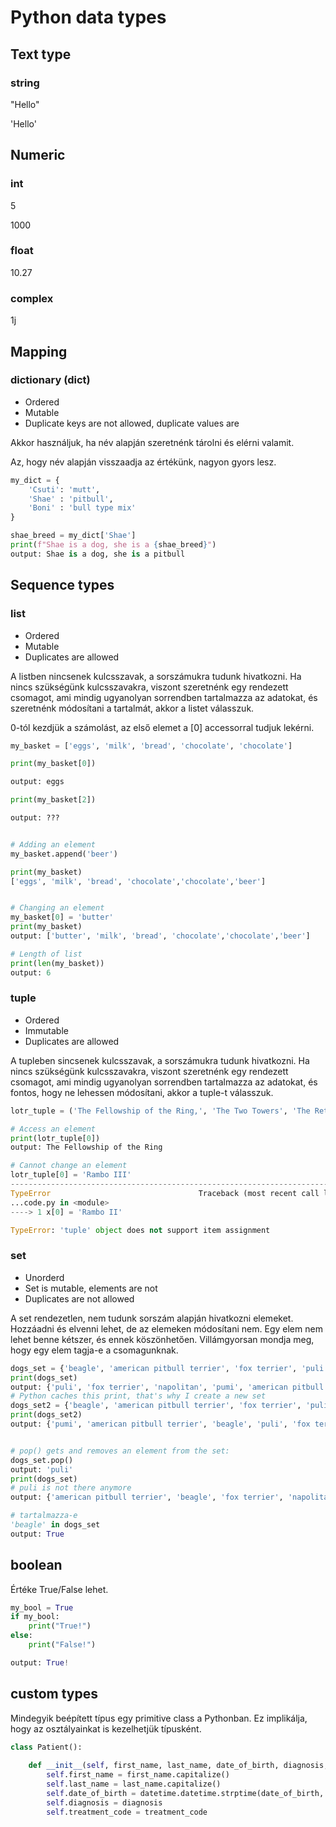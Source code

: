 # Python data types


## Text type

### string

"Hello"

'Hello'


## Numeric

### int
5

1000


### float

10.27


### complex
1j


## Mapping

### dictionary (dict)

* Ordered
* Mutable
* Duplicate keys are not allowed, duplicate values are

Akkor használjuk, ha név alapján szeretnénk tárolni és elérni valamit.

Az, hogy név alapján visszaadja az értékünk, nagyon gyors lesz.

```python
my_dict = {
    'Csuti': 'mutt',
    'Shae' : 'pitbull',
    'Boni' : 'bull type mix'
}

shae_breed = my_dict['Shae']
print(f"Shae is a dog, she is a {shae_breed}")
output: Shae is a dog, she is a pitbull

```


## Sequence types

### list

* Ordered
* Mutable
* Duplicates are allowed

A listben nincsenek kulcsszavak, a sorszámukra tudunk hivatkozni.
Ha nincs szükségünk kulcsszavakra, viszont szeretnénk egy rendezett csomagot, ami mindig ugyanolyan sorrendben tartalmazza az adatokat, és szeretnénk módosítani a tartalmát, akkor a listet válasszuk. 


0-tól kezdjük a számolást, az első elemet a [0] accessorral tudjuk lekérni.

```python
my_basket = ['eggs', 'milk', 'bread', 'chocolate', 'chocolate']

print(my_basket[0])

output: eggs

print(my_basket[2])

output: ???


# Adding an element
my_basket.append('beer')

print(my_basket)
['eggs', 'milk', 'bread', 'chocolate','chocolate','beer']


# Changing an element
my_basket[0] = 'butter'
print(my_basket)
output: ['butter', 'milk', 'bread', 'chocolate','chocolate','beer']

# Length of list
print(len(my_basket))
output: 6

```


### tuple

* Ordered
* Immutable
* Duplicates are allowed

A tupleben sincsenek kulcsszavak, a sorszámukra tudunk hivatkozni.
Ha nincs szükségünk kulcsszavakra, viszont szeretnénk egy rendezett csomagot, ami mindig ugyanolyan sorrendben tartalmazza az adatokat, és fontos, hogy ne lehessen módosítani, akkor a tuple-t válasszuk.

```python
lotr_tuple = ('The Fellowship of the Ring,', 'The Two Towers', 'The Return of the King')

# Access an element
print(lotr_tuple[0])
output: The Fellowship of the Ring

# Cannot change an element
lotr_tuple[0] = 'Rambo III'
---------------------------------------------------------------------------
TypeError                                 Traceback (most recent call last)
...code.py in <module>
----> 1 x[0] = 'Rambo II'

TypeError: 'tuple' object does not support item assignment

```


### set

* Unorderd
* Set is mutable, elements are not
* Duplicates are not allowed

A set rendezetlen, nem tudunk sorszám alapján hivatkozni elemeket.
Hozzáadni és elvenni lehet, de az elemeken módosítani nem.
Egy elem nem lehet benne kétszer, és ennek köszönhetően. Villámgyorsan mondja meg, hogy egy elem tagja-e a csomagunknak. 


```python
dogs_set = {'beagle', 'american pitbull terrier', 'fox terrier', 'puli', 'pumi', 'napolitan'}
print(dogs_set)
output: {'puli', 'fox terrier', 'napolitan', 'pumi', 'american pitbull terrier', 'beagle'}
# Python caches this print, that's why I create a new set
dogs_set2 = {'beagle', 'american pitbull terrier', 'fox terrier', 'puli', 'pumi', 'napolitan'}
print(dogs_set2)
output: {'pumi', 'american pitbull terrier', 'beagle', 'puli', 'fox terrier', 'napolitan'}


# pop() gets and removes an element from the set:
dogs_set.pop()
output: 'puli'
print(dogs_set)
# puli is not there anymore
output: {'american pitbull terrier', 'beagle', 'fox terrier', 'napolitan', 'pumi'}

# tartalmazza-e
'beagle' in dogs_set
output: True

```


## boolean

Értéke True/False lehet.

```python
my_bool = True
if my_bool:
    print("True!")
else:
    print("False!")

output: True!
```

## custom types

Mindegyik beépített típus egy primitive class a Pythonban. Ez implikálja, hogy az osztályainkat is kezelhetjük típusként.

```python
class Patient():
    
    def __init__(self, first_name, last_name, date_of_birth, diagnosis, treatment_code):
        self.first_name = first_name.capitalize()
        self.last_name = last_name.capitalize()
        self.date_of_birth = datetime.datetime.strptime(date_of_birth, 'yyyy-MM-dd')
        self.diagnosis = diagnosis
        self.treatment_code = treatment_code
```